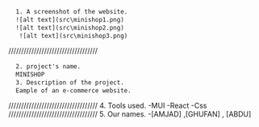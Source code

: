 
      1. A screenshot of the website.
      ![alt text](src\minishop1.png)
      ![alt text](src\minishop2.png)
       ![alt text](src\minishop3.png)

///////////////////////////////////

      2. project's name.
      MINISHOP
      3. Description of the project.
      Eample of an e-commerce website.

///////////////////////////////////
      4. Tools used.
      -MUI
      -React
      -Css
///////////////////////////////////
      5. Our names.
    -[AMJAD] ,[GHUFAN] , [ABDU]
